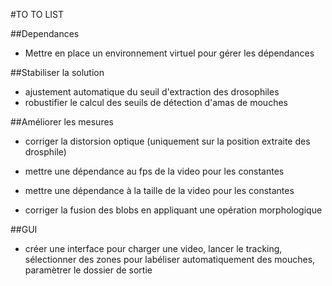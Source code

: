 #TO TO LIST

##Dependances
 - Mettre en place un environnement virtuel pour gérer les dépendances

##Stabiliser la solution

 - ajustement automatique du seuil d'extraction des drosophiles
 - robustifier le calcul des seuils de détection d'amas de mouches 

##Améliorer les mesures

 - corriger la distorsion optique (uniquement sur la position extraite des drosphile)
 - mettre une dépendance au fps de la video pour les constantes 
 - mettre une dépendance à la taille de la video pour les constantes

 - corriger la fusion des blobs en appliquant une opération morphologique


##GUI

 - créer une interface pour charger une video, lancer le tracking, sélectionner des zones pour labéliser automatiquement des mouches, paramètrer le dossier de sortie